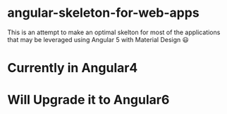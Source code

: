 # angular-skeleton-for-web-apps
This is an attempt to make an optimal skelton for most of the applications that may be leveraged using Angular 5 with Material Design  :smiley: 

# Currently in Angular4 

# Will Upgrade it to Angular6

